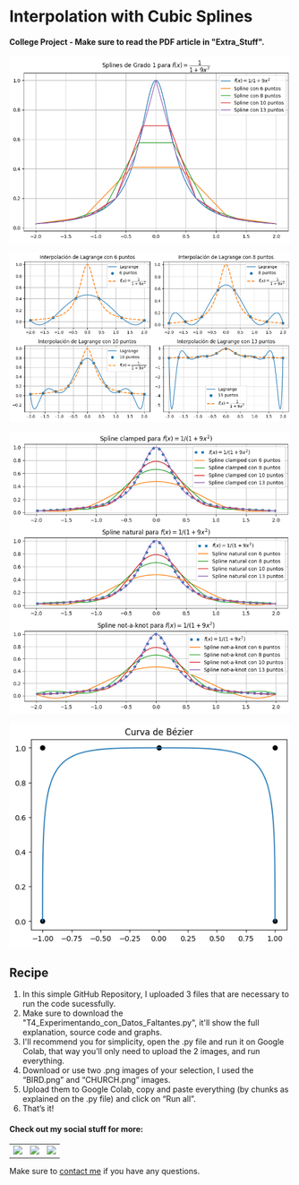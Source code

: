 # Interpolation with Cubic Splines

#### College Project - Make sure to read the PDF article in "Extra_Stuff".

<p align="center"> <img src = "/Extra_Stuff/1.png" width = 650> </p>

<p align="center"> <img src = "/Extra_Stuff/2.png" width = 650> </p>

<p align="center"> <img src = "/Extra_Stuff/3.png" width = 650> </p>

<p align="center"> <img src = "/Extra_Stuff/4.png" width = 650> </p>

<h2 align="left">Recipe</h2>

1. In this simple GitHub Repository, I uploaded 3 files that are necessary to run the code sucessfully.
2. Make sure to download the "T4_Experimentando_con_Datos_Faltantes.py", it'll show the full explanation, source code and graphs.
3. I'll recommend you for simplicity, open the .py file and run it on Google Colab, that way you’ll only need to upload the 2 images, and run everything.
4. Download or use two .png images of your selection, I used the “BIRD.png” and “CHURCH.png” images.
5. Upload them to Google Colab, copy and paste everything (by chunks as explained on the .py file) and click on “Run all”.
6. That’s it!

#### Check out my social stuff for more:


<table>
    <tbody>
        <tr>
            </a></td>
            <td><a href="https://www.linkedin.com/in/hibrantapia/">
            <img height="50" src="https://www.vectorlogo.zone/logos/linkedin/linkedin-ar21.svg" />
            </a></td>
            <td><a href="https://twitter.com/HibranTapia">
            <img height="50" src="https://www.vectorlogo.zone/logos/twitter/twitter-ar21.svg" />
            </a></td>
            <td><a href="https://medium.com/@hibrantapia">
            <img height="50" src="https://www.vectorlogo.zone/logos/medium/medium-ar21.svg" />
            </a></td>
        </tr>
    </tbody>
</table>

Make sure to [contact me](https://github.com/hibrantapia) if you have any questions.
